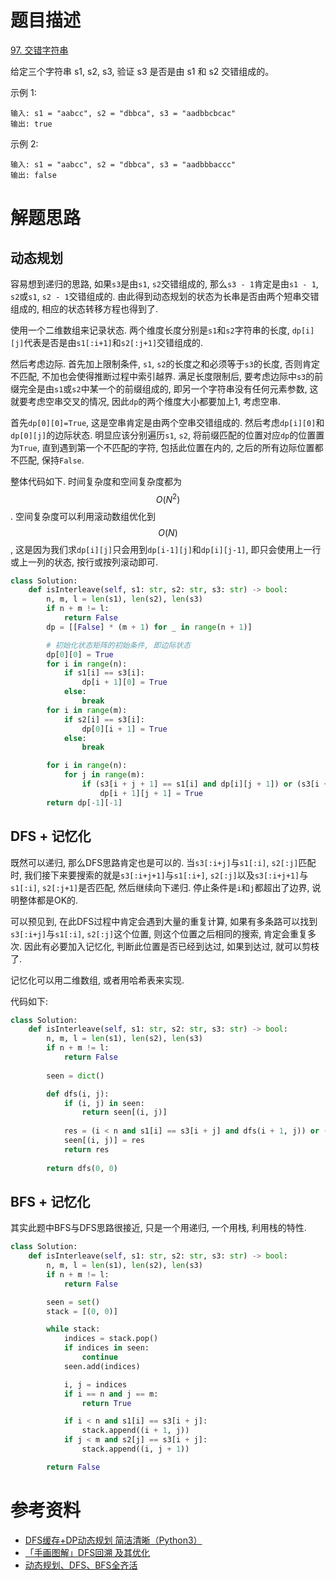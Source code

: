 # 题目描述

[97. 交错字符串](https://leetcode-cn.com/problems/interleaving-string/)

给定三个字符串 s1, s2, s3, 验证 s3 是否是由 s1 和 s2 交错组成的。

示例 1:
```
输入: s1 = "aabcc", s2 = "dbbca", s3 = "aadbbcbcac"
输出: true
```

示例 2:
```
输入: s1 = "aabcc", s2 = "dbbca", s3 = "aadbbbaccc"
输出: false
```

# 解题思路

## 动态规划

容易想到递归的思路, 如果`s3`是由`s1`, `s2`交错组成的, 那么`s3 - 1`肯定是由`s1 - 1`, `s2`或`s1`, `s2 - 1`交错组成的. 由此得到动态规划的状态为长串是否由两个短串交错组成的, 相应的状态转移方程也得到了.

使用一个二维数组来记录状态. 两个维度长度分别是`s1`和`s2`字符串的长度, `dp[i][j]`代表是否是由`s1[:i+1]`和`s2[:j+1]`交错组成的.

然后考虑边际. 首先加上限制条件, `s1`, `s2`的长度之和必须等于`s3`的长度, 否则肯定不匹配, 不加也会使得推断过程中索引越界. 满足长度限制后, 要考虑边际中`s3`的前缀完全是由`s1`或`s2`中某一个的前缀组成的, 即另一个字符串没有任何元素参数, 这就要考虑空串交叉的情况, 因此`dp`的两个维度大小都要加上1, 考虑空串.

首先`dp[0][0]=True`, 这是空串肯定是由两个空串交错组成的. 然后考虑`dp[i][0]`和`dp[0][j]`的边际状态. 明显应该分别遍历`s1`, `s2`, 将前缀匹配的位置对应`dp`的位置置为`True`, 直到遇到第一个不匹配的字符, 包括此位置在内的, 之后的所有边际位置都不匹配, 保持`False`.

整体代码如下. 时间复杂度和空间复杂度都为$$O(N^2)$$. 空间复杂度可以利用滚动数组优化到$$O(N)$$, 这是因为我们求`dp[i][j]`只会用到`dp[i-1][j]`和`dp[i][j-1]`, 即只会使用上一行或上一列的状态, 按行或按列滚动即可.

```python
class Solution:
    def isInterleave(self, s1: str, s2: str, s3: str) -> bool:
        n, m, l = len(s1), len(s2), len(s3)
        if n + m != l:
            return False
        dp = [[False] * (m + 1) for _ in range(n + 1)]

        # 初始化状态矩阵的初始条件, 即边际状态
        dp[0][0] = True
        for i in range(n):
            if s1[i] == s3[i]:
                dp[i + 1][0] = True
            else:
                break
        for i in range(m):
            if s2[i] == s3[i]:
                dp[0][i + 1] = True
            else:
                break

        for i in range(n):
            for j in range(m):
                if (s3[i + j + 1] == s1[i] and dp[i][j + 1]) or (s3[i + j + 1] == s2[j] and dp[i + 1][j]):
                    dp[i + 1][j + 1] = True
        return dp[-1][-1]
```

## DFS + 记忆化

既然可以递归, 那么DFS思路肯定也是可以的. 当`s3[:i+j]`与`s1[:i]`, `s2[:j]`匹配时, 我们接下来要搜索的就是`s3[:i+j+1]`与`s1[:i+]`, `s2[:j]`以及`s3[:i+j+1]`与`s1[:i]`, `s2[:j+1]`是否匹配, 然后继续向下递归. 停止条件是`i`和`j`都超出了边界, 说明整体都是OK的.

可以预见到, 在此DFS过程中肯定会遇到大量的重复计算, 如果有多条路可以找到`s3[:i+j]`与`s1[:i]`, `s2[:j]`这个位置, 则这个位置之后相同的搜索, 肯定会重复多次. 因此有必要加入记忆化, 判断此位置是否已经到达过, 如果到达过, 就可以剪枝了.

记忆化可以用二维数组, 或者用哈希表来实现.

代码如下:

```python
class Solution:
    def isInterleave(self, s1: str, s2: str, s3: str) -> bool:
        n, m, l = len(s1), len(s2), len(s3)
        if n + m != l:
            return False
        
        seen = dict()

        def dfs(i, j):
            if (i, j) in seen:
                return seen[(i, j)]
            
            res = (i < n and s1[i] == s3[i + j] and dfs(i + 1, j)) or (j < m and s2[j] == s3[i + j] and dfs(i, j + 1)) or (i + j == l)
            seen[(i, j)] = res
            return res
        
        return dfs(0, 0)
```

## BFS + 记忆化

其实此题中BFS与DFS思路很接近, 只是一个用递归, 一个用栈, 利用栈的特性.

```python
class Solution:
    def isInterleave(self, s1: str, s2: str, s3: str) -> bool:
        n, m, l = len(s1), len(s2), len(s3)
        if n + m != l:
            return False

        seen = set()
        stack = [(0, 0)]

        while stack:
            indices = stack.pop()
            if indices in seen:
                continue
            seen.add(indices)

            i, j = indices
            if i == n and j == m:
                return True

            if i < n and s1[i] == s3[i + j]:
                stack.append((i + 1, j))
            if j < m and s2[j] == s3[i + j]:
                stack.append((i, j + 1))

        return False
```

# 参考资料

- [DFS缓存+DP动态规划 简洁清晰（Python3）](https://leetcode-cn.com/problems/interleaving-string/solution/dfshuan-cun-jian-ji-qing-xi-python3-by-dz-lee/)
- [「手画图解」DFS回溯 及其优化](https://leetcode-cn.com/problems/interleaving-string/solution/shou-hua-tu-jie-dfshui-su-dfsji-yi-hua-by-hyj8/)
- [动态规划、DFS、BFS全齐活](https://leetcode-cn.com/problems/interleaving-string/solution/dong-tai-gui-hua-dfs-bfsquan-qi-huo-by-java_lee/)
